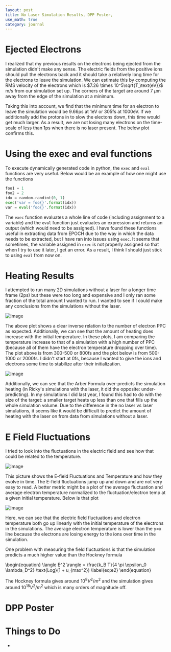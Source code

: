 ```yaml
---
layout: post
title: No Laser Simulation Results, DPP Poster, 
use_math: true
category: journal
---
```


# Ejected Electrons

I realized that my previous results on the electrons being ejected from the simulation didn't make any sense. The electric fields from the positive ions should pull the electrons back and it should take a relatively long time for the electrons to leave the simulation.
We can estimate this by computing the RMS velocity of the electrons which is $7.26 \times 10^5\sqrt{T_\text{eV}}$ m/s from our simulation set up. The corners of the target are around 7 $\mu$m away from the edge of the simulation at a minimum.

Taking this into account, we find that the minimum time for an electron to leave the simulation would be 9.66ps at 1eV or 305fs at 1000eV. If we additionally add the protons in to slow the electons down, this time would get much larger.
As a result, we are not losing many electrons on the time-scale of less than 1ps when there is no laser present. The below plot confirms this.

# Using the exec and eval functions

To execute dynamically generated code in python, the `exec` and `eval` functions are very useful. Below would be an example of how one might use the functions

```python
foo1 = 1
foo2 = 2
idx = random.randint(0, 1)
exec('var = foo{}'.format(idx))
var = eval('foo{}'.format(idx))
```

The `exec` function evaluates a whole line of code (including assignment to a variable) and the `eval` function just evaluates an expression and returns an output (which would need to be assigned). 
I have found these functions useful in extracting data from EPOCH due to the way in which the data needs to be extracted, but I have ran into issues using `exec`.
It seems that sometimes, the variable assigned in `exec` is not properly assigned so that when I try to use it later, I get an error. As a result, I think I should just stick to using `eval` from now on.

# Heating Results
I attempted to run many 2D simulations without a laser for a longer time frame (2ps) but these were too long and expensive and I only ran some fraction of the total amount I wanted to run. I wanted to see if I could make any conclusions from the simulations without the laser.

![image](https://github.com/ronak-n-desai/ronak-n-desai.github.io/assets/98538788/3a5ac5dd-9f12-4b85-9aea-c93fd8d8c559)

The above plot shows a clear inverse relation to the number of electron PPC as expected. Additionally, we can see that the amount of heating does increase with the initial temperature. In these plots, I am comparing the temperature increase to that of a simulation with a high number of PPC (because all of them have the electron temperature dropping over time). The plot above is from 300-500 or 800fs and the plot below is from 500-1000 or 2000fs. I didn't start at 0fs, because I wanted to give the ions and electrons some time to stabilize after their initialization. 

![image](https://github.com/ronak-n-desai/ronak-n-desai.github.io/assets/98538788/f4611856-956d-4b95-a67f-dbe14c708975)

Additionally, we can see that the Arber Formula over-predicts the simulation heating (in Ricky's simulations with the laser, it did the opposite: under-predicting). In my simulations I did last year, I found this had to do with the size of the target: a smaller target heats up less than one that fills up the whole simulation volume. Due to the difference in the no laser vs laser simulations, it seems like it would be difficult to predict the amount of heating with the laser on from data from simulations without a laser.

# E Field Fluctuations
<!-- https://phys.libretexts.org/Bookshelves/Thermodynamics_and_Statistical_Mechanics/Essential_Graduate_Physics_-_Statistical_Mechanics_(Likharev)/05%3A_Fluctuations/5.01%3A_Characterization_of_fluctuations -->
I tried to look into the fluctuations in the electric field and see how that could be related to the temperature.

![image](https://github.com/ronak-n-desai/ronak-n-desai.github.io/assets/98538788/c51b829d-d3c1-417d-b5c4-f73014917d6c)

This picture shows the E-field Fluctuations and Temperature and how they evolve in time. The E-field fluctuations jump up and down and are not very easy to read. A better metric might be a plot of the average fluctuation and average electron temperature normalized to the fluctuation/electron temp at a given initial temperature. Below is that plot

![image](https://github.com/ronak-n-desai/ronak-n-desai.github.io/assets/98538788/d95fc535-6279-4d0d-801c-48450abf95d0)

Here, we can see that the electric field fluctuations and electron temperature both go up linearly with the initial temperature of the electrons in the simulations. The average electron temperature is lower than the y=x line because the electrons are losing energy to the ions over time in the simulation.

One problem with measuring the field fluctuations is that the simulation predicts a much higher value than the Hockney formula

\begin{equation}
\langle E^2 \rangle = \frac{k_B T}{4 \pi \epsilon_0 \lambda_D^2} \text{Log}(1 + u_{max^2}) \label{eq:e2}
\end{equation}

The Hockney formula gives around $10^8 V^2/m^2$ and the simulation gives around $10^{18} V^2/m^2$ which is many orders of magnitude off. 






# DPP Poster

# Things to Do
- 

